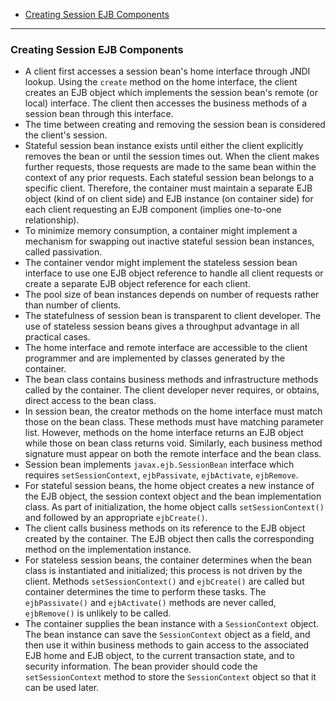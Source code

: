 - [Creating Session EJB Components](#creating-session-ejb-components)
____

### Creating Session EJB Components

- A client first accesses a session bean's home interface through JNDI lookup.
  Using the `create` method on the home interface, the client creates an EJB
  object which implements the session bean's remote (or local) interface. The
  client then accesses the business methods of a session bean through this
  interface.
- The time between creating and removing the session bean is considered the
  client's session.
- Stateful session bean instance exists until either the client explicitly
  removes the bean or until the session times out. When the client makes further
  requests, those requests are made to the same bean within the context of any
  prior requests. Each stateful session bean belongs to a specific client.
  Therefore, the container must maintain a separate EJB object (kind of on
  client side) and EJB instance (on container side) for each client requesting
  an EJB component (implies one-to-one relationship).
- To minimize memory consumption, a container might implement a mechanism for
  swapping out inactive stateful session bean instances, called passivation.
- The container vendor might implement the stateless session bean interface to
  use one EJB object reference to handle all client requests or create
  a separate EJB object reference for each client.
- The pool size of bean instances depends on number of requests rather than
  number of clients.
- The statefulness of session bean is transparent to client developer.  The use
  of stateless session beans gives a throughput advantage in all
  practical cases.
- The home interface and remote interface are accessible to the client
  programmer and are implemented by classes generated by the container.
- The bean class contains business methods and infrastructure methods called by
  the container. The client developer never requires, or obtains, direct access
  to the bean class.
- In session bean, the creator methods on the home interface must match those
  on the bean class. These methods must have matching parameter list. However,
  methods on the home interface returns an EJB object while those on bean class
  returns void. Similarly, each business method signature must appear on both
  the remote interface and the bean class.
- Session bean implements `javax.ejb.SessionBean` interface which requires
  `setSessionContext`, `ejbPassivate`, `ejbActivate`, `ejbRemove`.
- For stateful session beans, the home object creates a new instance of the
  EJB object, the session context object and the bean implementation class. As
  part of initialization, the home object calls `setSessionContext()` and
  followed by an appropriate `ejbCreate()`.
- The client calls business methods on its reference to the EJB object created
  by the container. The EJB object then calls the corresponding method on the
  implementation instance.
- For stateless session beans, the container determines when the bean class is
  instantiated and initialized; this process is not driven by the client.
  Methods `setSessionContext()` and `ejbCreate()` are called but container
  determines the time to perform these tasks. The `ejbPassivate()` and
  `ejbActivate()` methods are never called, `ejbRemove()` is unlikely to be
  called.
- The container supplies the bean instance with a `SessionContext` object. The
  bean instance can save the `SessionContext` object as a field, and then use it
  within business methods to gain access to the associated EJB home and EJB
  object, to the current transaction state, and to security information. The
  bean provider should code the `setSessionContext` method to store the
  `SessionContext` object so that it can be used later.

